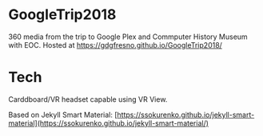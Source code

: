 # GoogleTrip2018
360 media from the trip to Google Plex and Commputer History Museum with EOC.
Hosted at https://gdgfresno.github.io/GoogleTrip2018/

# Tech
Carddboard/VR headset capable using VR View.

Based on Jekyll Smart Material:
[https://ssokurenko.github.io/jekyll-smart-material](https://ssokurenko.github.io/jekyll-smart-material/)

